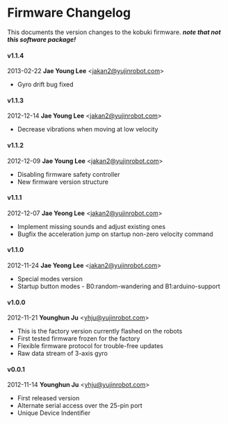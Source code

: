 Firmware Changelog
==================

This documents the version changes to the kobuki firmware. ***note that not this software package!***

#### v1.1.4 
2013-02-22 **Jae Young Lee** <<jakan2@yujinrobot.com>>
* Gyro drift bug fixed

#### v1.1.3 
2012-12-14 **Jae Young Lee** <<jakan2@yujinrobot.com>>
* Decrease vibrations when moving at low velocity

#### v1.1.2 
2012-12-09 **Jae Young Lee** <<jakan2@yujinrobot.com>>
* Disabling firmware safety controller
* New firmware version structure

#### v1.1.1 
2012-12-07 **Jae Yeong Lee** <<jakan2@yujinrobot.com>>
   * Implement missing sounds and adjust existing ones
   * Bugfix the acceleration jump on startup non-zero velocity command

#### v1.1.0 
2012-11-24 **Jae Yeong Lee** <<jakan2@yujinrobot.com>>
   * Special modes version
   * Startup button modes - B0:random-wandering and B1:arduino-support

#### v1.0.0 
2012-11-21 **Younghun Ju** <<yhju@yujinrobot.com>>
   * This is the factory version currently flashed on the robots
   * First tested firmware frozen for the factory
   * Flexible firmware protocol for trouble-free updates
   * Raw data stream of 3-axis gyro

#### v0.0.1 
2012-11-14 **Younghun Ju** <<yhju@yujinrobot.com>>
   * First released version
   * Alternate serial access over the 25-pin port
   * Unique Device Indentifier

